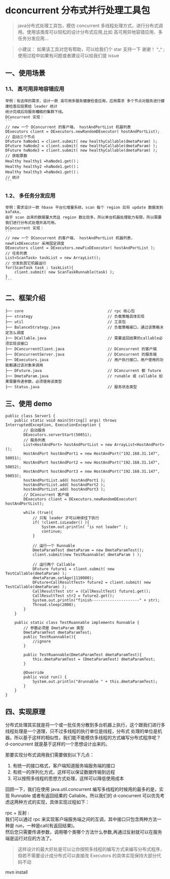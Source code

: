 # dconcurrent 分布式并行处理工具包
> java分布式处理工具包，模仿 concurrent 多线程处理方式，进行分布式调用。使用该类库可以轻松的设计分布式应用,比如 高可用异地容错应用、多任务分发应用...

> 小建议： 如果该工具对您有帮助，可以给我们个 star 支持一下 谢谢！ ^_^ ;使用过程中如果有问题或者建议可以给我们提 issue
  
## 一、使用场景
### 1.1、 高可用异地容错应用
    举例：有这样的需求，设计一款 高可用多服务健康检查应用，应用需求 多个节点对服务进行健康检查后投票给 leader 统计
    统计完成后将服务糟糕的集群下线。      
    DConcurrent 实现：
    ```
    // new 一个 DConcurrent 的客户端， hostAndPortList 机器列表
    DExecutors client = DExecutors.newRandomDExecutor( hostAndPortList);
    // 启动三个节点
    DFuture haNode1 = client.submit( new healthyCallable(dmetaParam) );
    DFuture haNode2 = client.submit( new healthyCallable(dmetaParam) );
    DFuture haNode3 = client.submit( new healthyCallable(dmetaParam) );
    // 获取票数
    Healthy healthy1 =haNode1.get()；
    Healthy healthy2 =haNode1.get()；
    Healthy healthy3 =haNode1.get()；
    // 统计
    ```
    
### 1.2、 多任务分发应用
    举例：需求设计一款 hbase 平台化增量系统，scan 每个 region 后将 update 数据发到 kafaka,
    由于 scan 出来的数据量大而且 region 数比较多，所以单台机器处理能力有限，所以需要我们进行分布式处理并高可用。      
    DConcurrent 实现：
    ```
    // new 一个 DConcurrent 的客户端， hostAndPortList 机器列表， newFixDExecutor 采用固定调度
    DExecutors client = DExecutors.newFixDExecutor( hostAndPortList );
    // 任务列表
    List<ScanTask> taskList = new ArrayList();
    // 分发到其它机器运行
    for(ScanTask task : taskList){
        client.submit( new ScanTaskRunnable(task) );
    }
    ```
    
## 二、框架介绍
```
├── core                                     // rpc 核心包
├── strategy                                 // 负载策略具体实现
├── util                                     // 工具包   
├── BalanceStrategy.java                     // 负载策略接口，通过该策略决定怎么调度    
├── DCallable.java                           // 需要返回结果的callable必须实现该接口
├── DConcurrentClient.java                   // DConcurrent 的客户端     
├── DConcurrentServer.java                   // DConcurrent 的服务端 
├── DExecutors.java                          // 用户执行接口，用户使用的功能都通过该对象来调用
├── DFuture.java                             // DConcurrent 都 future    
├── DmetaParam.java                          // runable 或 callable 如果需要传递参数，必须使用该类型
├── Status.java                              // 服务状态类型
```
 

## 三、使用 demo
```
public class Server1 {
    public static void main(String[] args) throws InterruptedException, ExecutionException {
        // 启动服务
        DExecutors.serverStart(50051);
        // 服务列表
        List<HostAndPort> hostAndPortList = new ArrayList<HostAndPort>();
        HostAndPort hostAndPort1 = new HostAndPort("192.168.31.147", 50051);
        HostAndPort hostAndPort2 = new HostAndPort("192.168.31.147", 50052);
        HostAndPort hostAndPort3 = new HostAndPort("192.168.31.147", 50053);
        hostAndPortList.add( hostAndPort1 );
        hostAndPortList.add( hostAndPort2 );
        hostAndPortList.add( hostAndPort3 );
        // DConcurrent 客户端
        DExecutors client = DExecutors.newRandomDExecutor( hostAndPortList);
    
        while (true){
            // 只有 leader 才可以继续往下执行
            if( !client.isLeader() ){
                System.out.println( "is not leader" );
                continue;
            }
            
            // 运行一个 Runnable
            DmetaParamTest dmetaParam = new DmetaParamTest();
            client.submit(new TestRuannable( dmetaParam ) );
            
            // 运行两个 Callable
            DFuture future1 = client.submit( new TestCallable(dmetaParam) );
            dmetaParam.setAge(1110000);
            DFuture<CallResultTest> future2 = client.submit( new TestCallable(dmetaParam) );
            CallResultTest str = (CallResultTest) future1.get();
            CallResultTest str2 = future2.get();
            System.out.println("finish---------------------" + str);
            Thread.sleep(2000);
        }
    }

    public static class TestRuannable implements Runnable {
        // 参数必须是 DmetaParam 类型
        DmetaParamTest dmetaParamTest;
        public TestRuannable(){
            //ignore
        }

        public TestRuannable(DmetaParamTest dmetaParamTest){
            this.dmetaParamTest = (DmetaParamTest) dmetaParamTest;
        }

        @Override
        public void run() {
            System.out.println("drunnable " + this.dmetaParamTest);
        }
    }
}
```

## 四、实现原理

分布式处理其实就是将一个或一批任务分散到多台机器上执行，这个跟我们进行多线程处理是一个道理，只不过多线程的执行单位是线程，分布式
处理的单位是机器。所以基于这样的相似性，我们能不能模仿多线程的方式编写分布式程序呢？d-concurrent 就是基于这样的一个思想设计出来的。      

那要实现分布式调用我们需要做到以下几点： 
1. 有统一的接口格式，客户端知道服务端服务端的接口
2. 有统一的序列化方式，这样可以保证数据传输到远程
3. 可以按照多线程的思想方式处理，这样可以降低使用成本

回顾一下，我们在使用 java.util.concurrent 编写多线程的时候用的最多的是，实现 Runnable 或者有返回结果的 Callable。所以我们的 d-concurrent
可以优先考虑这两种方式的实现，具体实现过程如下：

rpc + 反射 :      
我们可以通过 rpc 来实现客户端服务端之间的互调，其中接口只包含两种方法一种是 run，一种是call(有返回结果)。      
然后您只需要传递参数，调用哪个类哪个方法什么参数,再通过反射就可以在服务端是运行对应的方法了。


> 这样设计的最大好处是可以让你按照多线程的编写方式来编写分布式程序，倘若不需要设计成分布式可以直接改 Executors 的具体实现保持大部分代码不动      

mvn install

